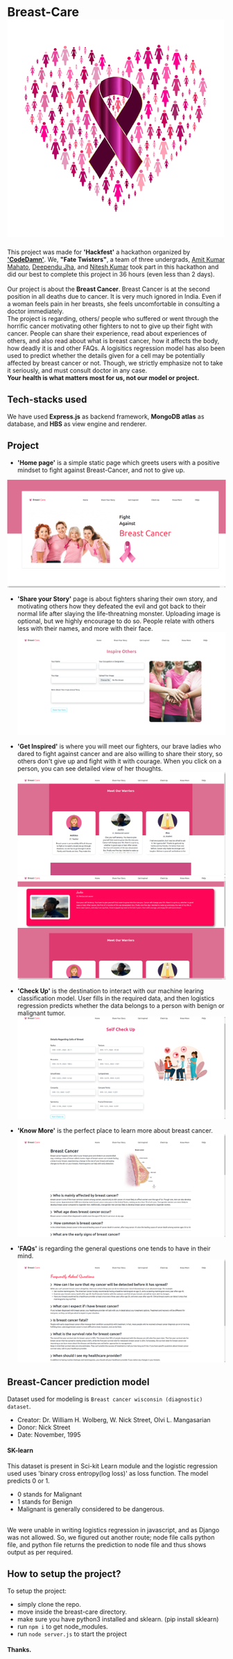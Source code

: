 # Breast-Care ![logo](pics_for_readme_md/logo.png)
This project was made for **'Hackfest'** a hackathon organized by **['CodeDamn'](https://codedamn.com/)**. We, **"Fate Twisters"**, a team of three undergrads, [Amit Kumar Mahato](https://github.com/weaponxwolf), [Deependu Jha](https://github.com/deependujha), and [Nitesh Kumar](https://github.com/niteshKrr) took part in this hackathon and did our best to complete this project in 36 hours (even less than 2 days).
<br/>
<br/>
Our project is about the **Breast Cancer**. Breast Cancer is at the second position in all deaths due to cancer. It is very much ignored in India. Even if a woman feels pain in her breasts, she feels uncomfortable in consulting a doctor immediately.
<br/>
The project is regarding, others/ people who suffered or went through the horrific cancer motivating other fighters to not to give up their fight with cancer. People can share their experience, read about experiences of others, and also read about what is breast cancer, how it affects the body, how deadly it is and other FAQs. A logisitics regression model has also been used to predict whether the details given for a cell may be potentially affected by breast cancer or not. Though, we strictly emphasize not to take it seriously, and must consult doctor in any case. 
<br/>
**Your health is what matters most for us, not our model or project.**


 ## Tech-stacks used
We have used **Express.js** as backend framework, **MongoDB atlas** as database, and **HBS** as view engine and renderer.


 ## Project
 - **'Home page'** is a simple static page which greets users with a positive mindset to fight against Breast-Cancer, and not to give up.

![home page](pics_for_readme_md/home.png)
 
 - **'Share your Story'** page is about fighters sharing their own story, and motivating others how they defeated the evil and got back to their normal life after slaying the life-threatning monster. Uploading image is optional, but we highly encourage to do so. People relate with others less with their names, and more with their face.
![share you story](pics_for_readme_md/inspire_others.png)

 - **'Get Inspired'** is where you will meet our fighters, our brave ladies who dared to fight against cancer and are also willing to share their story, so others don't give up and fight with it with courage. When you click on a person, you can see detailed view of her thoughts.
![get inspired](pics_for_readme_md/fighters.png)
![get details](pics_for_readme_md/fighter_details.png)

 - **'Check Up'** is the destination to interact with our machine learing classification model. User fills in the required data, and then logistics regression predicts whether the data belongs to a person with benign or malignant tumor. 
![Check Up](pics_for_readme_md/checkup.png)

 - **'Know More'** is the perfect place to learn more about breast cancer.
![know more](pics_for_readme_md/know_more.png)

- **'FAQs'** is regarding the general questions one tends to have in their mind.
![FAQs](pics_for_readme_md/faqs.png)

## Breast-Cancer prediction model
  
Dataset used for modeling is `Breast cancer wisconsin (diagnostic) dataset`.
 - Creator:  Dr. William H. Wolberg, W. Nick Street, Olvi L. Mangasarian
 - Donor: Nick Street
 - Date: November, 1995
#### SK-learn
This dataset is present in Sci-kit Learn module and the logistic regression used uses 'binary cross entropy(log loss)' as loss function. The model predicts 0 or 1.
 * 0 stands for Malignant
 * 1 stands for Benign
 * Malignant is generally considered to be dangerous.
<br/>
We were unable in writing logistics regression in javascript, and as Django was not allowed. So, we figured out another route; node file calls python file, and python file returns the prediction to node file and thus shows output as per required.

## How to setup the project?
To setup the project:
- simply clone the repo.
- move inside the breast-care directory.
- make sure you have python3 installed and sklearn. (pip install sklearn)
- run `npm i` to get node_modules.
- run `node server.js` to start the project
  
#### Thanks.





